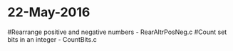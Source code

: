 # 22-May-2016
#Rearrange positive and negative numbers - RearAltrPosNeg.c
#Count set bits in an integer - CountBits.c

